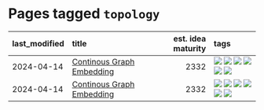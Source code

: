 # Pages tagged `topology`

|last_modified|title|est. idea maturity|tags
|:---|:---|---:|:---|
|2024-04-14|[Continous Graph Embedding](../semantic_space_geometry.md)|2332|[![](https://img.shields.io/badge/tag-differential_geometry-1743a)](../tags/differential_geometry.md) [![](https://img.shields.io/badge/tag-experimental-a68128)](../tags/experimental.md) [![](https://img.shields.io/badge/tag-gnn-c92725)](../tags/gnn.md) [![](https://img.shields.io/badge/tag-ricci_tensor-43d799)](../tags/ricci_tensor.md) [![](https://img.shields.io/badge/tag-riemannian_geometry-d548d8)](../tags/riemannian_geometry.md) [![](https://img.shields.io/badge/tag-topology-98b52b)](../tags/topology.md)|
|2024-04-14|[Continous Graph Embedding](../continuous_graph_embedding.md)|2332|[![](https://img.shields.io/badge/tag-differential_geometry-1743a)](../tags/differential_geometry.md) [![](https://img.shields.io/badge/tag-experimental-a68128)](../tags/experimental.md) [![](https://img.shields.io/badge/tag-gnn-c92725)](../tags/gnn.md) [![](https://img.shields.io/badge/tag-ricci_tensor-43d799)](../tags/ricci_tensor.md) [![](https://img.shields.io/badge/tag-riemannian_geometry-d548d8)](../tags/riemannian_geometry.md) [![](https://img.shields.io/badge/tag-topology-98b52b)](../tags/topology.md)|